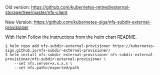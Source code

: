 Old version:
https://github.com/kubernetes-retired/external-storage/tree/master/nfs-client

New Version:
https://github.com/kubernetes-sigs/nfs-subdir-external-provisioner

With Helm
Follow the instructions from the helm chart README.

```
$ helm repo add nfs-subdir-external-provisioner https://kubernetes-sigs.github.io/nfs-subdir-external-provisioner/
$ helm install nfs-subdir-external-provisioner nfs-subdir-external-provisioner/nfs-subdir-external-provisioner \
    --set nfs.server=x.x.x.x \
    --set nfs.path=/exported/path
```

